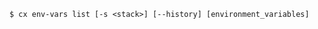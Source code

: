 <!-- layout:code post: toolbelt-env-vars_usage -->

```
$ cx env-vars list [-s <stack>] [--history] [environment_variables] 
```
